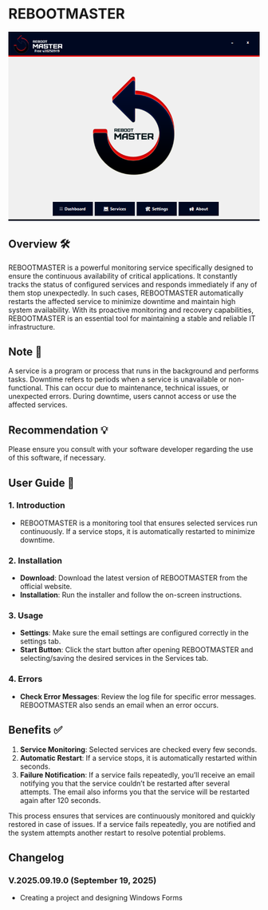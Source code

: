 ﻿# REBOOTMASTER

![REBOOTMASTER](https://github.com/amirargani/REBOOTMASTER/blob/master/REBOOTMASTER_Free/REBOOTMASTER.png)

## Overview 🛠️  
REBOOTMASTER is a powerful monitoring service specifically designed to ensure the continuous availability of critical applications. It constantly tracks the status of configured services and responds immediately if any of them stop unexpectedly. In such cases, REBOOTMASTER automatically restarts the affected service to minimize downtime and maintain high system availability. With its proactive monitoring and recovery capabilities, REBOOTMASTER is an essential tool for maintaining a stable and reliable IT infrastructure.

## Note 📌  
A service is a program or process that runs in the background and performs tasks. Downtime refers to periods when a service is unavailable or non-functional. This can occur due to maintenance, technical issues, or unexpected errors. During downtime, users cannot access or use the affected services.

## Recommendation 💡  
Please ensure you consult with your software developer regarding the use of this software, if necessary.

## User Guide 📘

### 1. Introduction  
- REBOOTMASTER is a monitoring tool that ensures selected services run continuously. If a service stops, it is automatically restarted to minimize downtime.

### 2. Installation  
- **Download**: Download the latest version of REBOOTMASTER from the official website.  
- **Installation**: Run the installer and follow the on-screen instructions.

### 3. Usage  
- **Settings**: Make sure the email settings are configured correctly in the settings tab.  
- **Start Button**: Click the start button after opening REBOOTMASTER and selecting/saving the desired services in the Services tab.

### 4. Errors  
- **Check Error Messages**: Review the log file for specific error messages. REBOOTMASTER also sends an email when an error occurs.

## Benefits ✅

1. **Service Monitoring**: Selected services are checked every few seconds.  
2. **Automatic Restart**: If a service stops, it is automatically restarted within seconds.  
3. **Failure Notification**: If a service fails repeatedly, you’ll receive an email notifying you that the service couldn’t be restarted after several attempts. The email also informs you that the service will be restarted again after 120 seconds.

This process ensures that services are continuously monitored and quickly restored in case of issues. If a service fails repeatedly, you are notified and the system attempts another restart to resolve potential problems.

## Changelog  
### V.2025.09.19.0 (September 19, 2025)

- Creating a project and designing Windows Forms